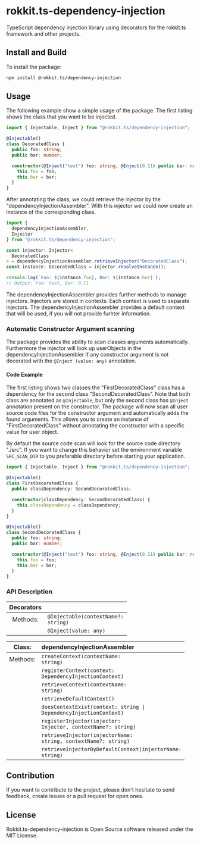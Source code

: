 # rokkit.ts-dependency-injection

TypeScript dependency injection library using decorators for the rokkit.ts framework and other projects.

## Install and Build

To install the package:

```bash
npm install @rokkit.ts/dependency-injection
```

## Usage

The following example show a simple usage of the package.
The first listing shows the class that you want to be injected.

```typescript
import { Injectable, Inject } from "@rokkit.ts/dependency-injection";

@Injectable()
class DecoratedClass {
  public foo: string;
  public bar: number;

  constructor(@Inject("test") foo: string, @Inject(0.11) public bar: number) {
    this.foo = foo;
    this.bar = bar;
  }
}
```

After annotating the class, we could retrieve the injector by the "dependencyInjectionAssembler".
With this injector we could now create an instance of the corresponding class.

```typescript
import {
  dependencyInjectionAssembler,
  Injector
} from "@rokkit.ts/dependency-injection";

const injector: Injector<
  DecoratedClass
> = dependencyInjectionAssembler.retrieveInjector("DecoratedClass");
const instance: DecoratedClass = injector.resolveInstance();

console.log(`Foo: ${instance.foo}, Bar: ${instance.bar}`);
// Output: Foo: test, Bar: 0.11
```

The dependencyInjectionAssembler provides further methods to manage injectors.
Injectors are stored in contexts. Each context is used to separate injectors.
The dependencyInjectionAssembler provides a default context that will be used, if you will not provide furhter
information.

### Automatic Constructor Argument scanning

The package provides the ability to scan classes arguments automatically. Furthermore the injector will look up
userObjects in the dependencyInjectionAssembler if any constructor argument is not decorated with the <code>@Inject
(value:
any)</code> annotation.

#### Code Example

The first listing shows two classes the "FirstDecoratedClass" class has a dependency for the second class
"SecondDecoratedClass". Note that both class are annotated as <code>@Injectable</code>, but only the second class
has <code>@Inject</code>
annotation present on the constructor. The package will now scan all user source code files for the constructor
argument and automatically adds the found arguments. This allows you to create an instance of "FirstDecoratedClass"
without annotating the constructor with a specific value for user object.

By default the source code scan will look for the source code directory "./src". If you want to change this behavior
set the environment variable <code>SRC_SCAN_DIR</code> to you preferable directory before starting your application.

```typescript
import { Injectable, Inject } from "@rokkit.ts/dependency-injection";

@Injectable()
class FirstDecoratedClass {
  public classDependency: SecondDecoratedClass;

  constructor(classDependency: SecondDecoratedClass) {
    this.classDependency = classDependency;
  }
}

@Injectable()
class SecondDecoratedClass {
  public foo: string;
  public bar: number;

  constructor(@Inject("test") foo: string, @Inject(0.11) public bar: number) {
    this.foo = foo;
    this.bar = bar;
  }
}
```

### API Description

| Decorators |                                                |
| :--------: | :--------------------------------------------- |
|  Methods:  | <code>@Injectable(contextName?: string)</code> |
|            | <code>@Inject(value: any)</code>               |

|  Class:  | dependencyInjectionAssembler                                                     |
| :------: | :------------------------------------------------------------------------------- |
| Methods: | <code>createContext(contextName: string)</code>                                  |
|          | <code>registerContext(context: DependencyInjectionContext)</code>                |
|          | <code>retrieveContext(contextName: string)</code>                                |
|          | <code>retrieveDefaultContext()</code>                                            |
|          | <code>doesContextExist(context: string &#124; DependencyInjectionContext)</code> |
|          | <code>registerInjector(injector: Injector<T>, contextName?: string)</code>       |
|          | <code>retrieveInjector(injectorName: string, contextName?: string)</code>        |
|          | <code>retrieveInjectorByDefaultContext(injectorName: string)</code>              |

## Contribution

If you want to contribute to the project, please don't hesitate to send feedback, create issues or a pull request for
open ones.

## License

Rokkit.ts-dependency-injection is Open Source software released under the MIT License.
